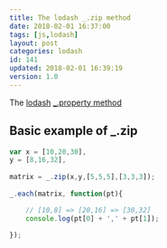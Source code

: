 ```yaml
---
title: The lodash _.zip method
date: 2018-02-01 16:37:00
tags: [js,lodash]
layout: post
categories: lodash
id: 141
updated: 2018-02-01 16:39:19
version: 1.0
---
```


The [lodash](https://lodash.com/) [\_.property method](https://lodash.com/docs/4.17.4#zip)

<!-- more -->

## Basic example of \_.zip

```js
var x = [10,20,30],
y = [8,16,32],
 
matrix = _.zip(x,y,[5,5,5],[3,3,3]);
 
_.each(matrix, function(pt){

    // [10,8] => [20,16] => [30,32]
    console.log(pt[0] + ',' + pt[1]);
 
});
```